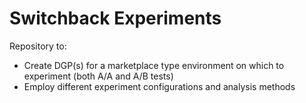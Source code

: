 # Switchback Experiments
Repository to:
- Create DGP(s) for a marketplace type environment on which to experiment (both A/A and A/B tests)
- Employ different experiment configurations and analysis methods